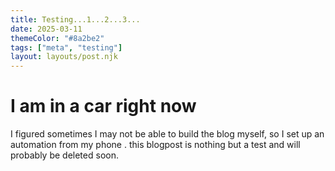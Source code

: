 ```yaml
---
title: Testing...1...2...3...
date: 2025-03-11
themeColor: "#8a2be2"
tags: ["meta", "testing"]
layout: layouts/post.njk
---
```


# I am in a car right now
I figured sometimes I may not be able to build the blog myself, so I set up an automation from my phone .
this blogpost is nothing but a test and will probably be deleted soon.
